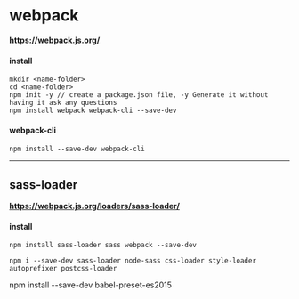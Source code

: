 # webpack
****https://webpack.js.org/****

#### install

````
mkdir <name-folder>
cd <name-folder>
npm init -y // create a package.json file, -y Generate it without having it ask any questions
npm install webpack webpack-cli --save-dev
````

#### webpack-cli

````
npm install --save-dev webpack-cli
````

_______________________________


## sass-loader
****https://webpack.js.org/loaders/sass-loader/****

#### install
````
npm install sass-loader sass webpack --save-dev

npm i --save-dev sass-loader node-sass css-loader style-loader autoprefixer postcss-loader
````


npm install --save-dev babel-preset-es2015